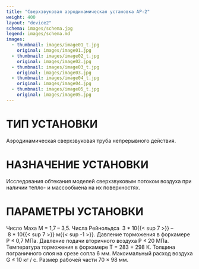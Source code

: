 ```yaml
---
title: "Сверхзвуковая аэродинамическая установка AP-2"
weight: 400
layout: "device2"
schema: images/schema.jpg
legend: images/schema.md
images:
  - thumbnail: images/image01_t.jpg
    original: images/image01.jpg
  - thumbnail: images/image02_t.jpg
    original: images/image02.jpg
  - thumbnail: images/image03_t.jpg
    original: images/image03.jpg
  - thumbnail: images/image04_t.jpg
    original: images/image04.jpg
  - thumbnail: images/image05_t.jpg
    original: images/image05.jpg
---
```


# ТИП УСТАНОВКИ
Аэродинамическая сверхзвуковая труба непрерывного действия.

# НАЗНАЧЕНИЕ УСТАНОВКИ
Исследования обтекания моделей сверхзвуковым потоком воздуха при наличии тепло- и массообмена на их поверхностях.

# ПАРАМЕТРЫ УСТАНОВКИ
Число Маха M&nbsp;=&nbsp;1,7&nbsp;–&nbsp;3,5. Числа Рейнольдса &nbsp;3&nbsp;\*&nbsp;10{{< sup 7 >}}&nbsp;–&nbsp;8&nbsp;\*&nbsp;10{{< sup 7 >}}&nbsp;м{{< sup -1 >}}. Давление торможения в форкамере P&nbsp;≤&nbsp;0,7&nbsp;МПа. Давление подачи вторичного воздуха Р&nbsp;≤&nbsp;20&nbsp;МПа. Температура торможения в форкамере T&nbsp;=&nbsp;283&nbsp;÷&nbsp;298&nbsp;К. Толщина пограничного слоя на срезе сопла 6&nbsp;мм. Максимальный расход воздуха G&nbsp;≤&nbsp;10&nbsp;кг&nbsp;/&nbsp;с. Размер рабочей части 70&nbsp;&times;&nbsp;98&nbsp;мм.